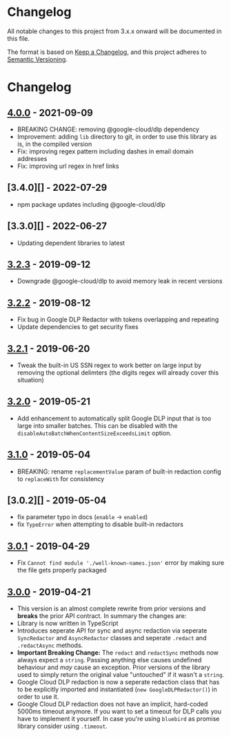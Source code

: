 # Changelog

All notable changes to this project from 3.x.x onward will be documented in this file.

The format is based on [Keep a Changelog](https://keepachangelog.com/en/1.0.0/),
and this project adheres to [Semantic Versioning](https://semver.org/spec/v2.0.0.html).

# Changelog

## [4.0.0][] - 2021-09-09
- BREAKING CHANGE: removing @google-cloud/dlp dependency
- Improvement: adding `lib` directory to git, in order to use this library as is,
  in the compiled version
- Fix: improving regex pattern including dashes in email domain addresses
- Fix: improving url regex in href links

## [3.4.0][] - 2022-07-29

- npm package updates including @google-cloud/dlp

## [3.3.0][] - 2022-06-27

- Updating dependent libraries to latest

## [3.2.3][] - 2019-09-12

- Downgrade @google-cloud/dlp to avoid memory leak in recent versions

## [3.2.2][] - 2019-08-12

- Fix bug in Google DLP Redactor with tokens overlapping and repeating
- Update dependencies to get security fixes

## [3.2.1][] - 2019-06-20

- Tweak the built-in US SSN regex to work better on large input by removing the optional delimters (the digits regex will already cover this situation)

## [3.2.0][] - 2019-05-21

- Add enhancement to automatically split Google DLP input that is too large into smaller batches. This can be disabled with the `disableAutoBatchWhenContentSizeExceedsLimit` option.

## [3.1.0][] - 2019-05-04

- BREAKING: rename `replacementValue` param of built-in redaction config to `replaceWith` for consistency

## [3.0.2][] - 2019-05-04

- fix parameter typo in docs (`enable` -> `enabled`)
- fix `TypeError` when attempting to disable built-in redactors

## [3.0.1][] - 2019-04-29

- Fix `Cannot find module './well-known-names.json'` error by making sure the file gets properly packaged

## [3.0.0][] - 2019-04-21

- This version is an almost complete rewrite from prior versions and **breaks** the prior API contract. In summary the changes are:
- Library is now written in TypeScript
- Introduces seperate API for sync and async redaction via seperate `SyncRedactor` and `AsyncRedactor` classes and seperate `.redact` and `.redactAsync` methods.
- **Important Breaking Change:** The `redact` and `redactSync` methods now always expect a `string`. Passing anything else causes undefined behaviour and _may_ cause an exception. Prior versions of the library used to simply return the original value "untouched" if it wasn't a `string`.
- Google Cloud DLP redaction is now a seperate redaction class that has to be explicitly imported and instantiated (`new GoogleDLPRedactor()`)
  in order to use it.
- Google Cloud DLP redaction does not have an implicit, hard-coded 5000ms timeout anymore. If you want to set a timeout for DLP calls you have to implement it yourself. In case you're using `bluebird` as promise library consider using `.timeout`.

[Unreleased]: https://github.com/solvvy/redact-pii/compare/v4.0.1...HEAD
[4.0.1]: https://github.com/solvvy/redact-pii/compare/v4.0.0...v4.0.1
[4.0.0]: https://github.com/solvvy/redact-pii/compare/v3.2.3...v4.0.0
[3.2.3]: https://github.com/solvvy/redact-pii/compare/v3.2.2...v3.2.3
[3.2.2]: https://github.com/solvvy/redact-pii/compare/v3.2.1...v3.2.2
[3.2.1]: https://github.com/solvvy/redact-pii/compare/v3.2.0...v3.2.1
[3.2.0]: https://github.com/solvvy/redact-pii/compare/v3.1.0...v3.2.0
[3.1.0]: https://github.com/solvvy/redact-pii/compare/v3.0.1...v3.1.0
[3.0.1]: https://github.com/solvvy/redact-pii/compare/v3.0.0...v3.0.1
[3.0.0]: https://github.com/solvvy/redact-pii/tree/v3.0.0
[unreleased]: https://github.com/solvvy/redact-pii/compare/v3.3.0-beta.1...HEAD
[3.3.0-beta.1]: https://github.com/solvvy/redact-pii/tree/v3.3.0-beta.1
